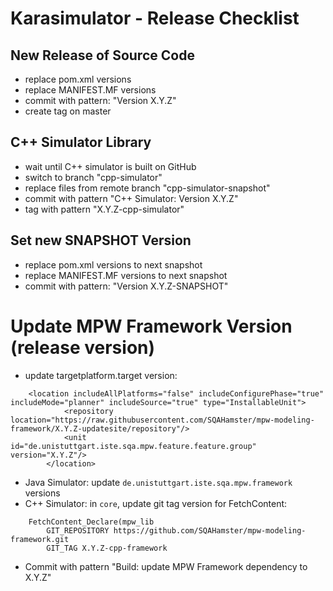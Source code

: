 # Karasimulator - Release Checklist

## New Release of Source Code

* replace pom.xml versions
* replace MANIFEST.MF versions
* commit with pattern: "Version X.Y.Z"
* create tag on master

## C++ Simulator Library

* wait until C++ simulator is built on GitHub
* switch to branch "cpp-simulator"
* replace files from remote branch "cpp-simulator-snapshot"
* commit with pattern "C++ Simulator: Version X.Y.Z"
* tag with pattern "X.Y.Z-cpp-simulator"

## Set new SNAPSHOT Version

* replace pom.xml versions to next snapshot
* replace MANIFEST.MF versions to next snapshot
* commit with pattern: "Version X.Y.Z-SNAPSHOT"

# Update MPW Framework Version (release version)

* update targetplatform.target version:

```
    <location includeAllPlatforms="false" includeConfigurePhase="true" includeMode="planner" includeSource="true" type="InstallableUnit">
        	<repository location="https://raw.githubusercontent.com/SQAHamster/mpw-modeling-framework/X.Y.Z-updatesite/repository"/>
        	<unit id="de.unistuttgart.iste.sqa.mpw.feature.feature.group" version="X.Y.Z"/>
    	</location>
```
* Java Simulator: update `de.unistuttgart.iste.sqa.mpw.framework` versions
* C++ Simulator: in `core`, update git tag version for FetchContent:


```
    FetchContent_Declare(mpw_lib
        GIT_REPOSITORY https://github.com/SQAHamster/mpw-modeling-framework.git
        GIT_TAG X.Y.Z-cpp-framework
```
* Commit with pattern "Build: update MPW Framework dependency to X.Y.Z"

